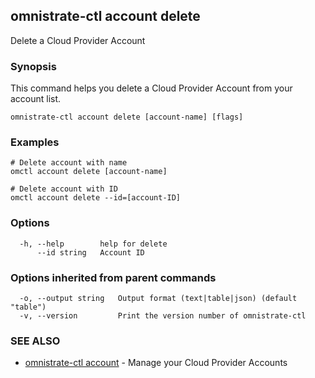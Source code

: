 ## omnistrate-ctl account delete

Delete a Cloud Provider Account

### Synopsis

This command helps you delete a Cloud Provider Account from your account list.

```
omnistrate-ctl account delete [account-name] [flags]
```

### Examples

```
# Delete account with name
omctl account delete [account-name]

# Delete account with ID
omctl account delete --id=[account-ID]
```

### Options

```
  -h, --help        help for delete
      --id string   Account ID
```

### Options inherited from parent commands

```
  -o, --output string   Output format (text|table|json) (default "table")
  -v, --version         Print the version number of omnistrate-ctl
```

### SEE ALSO

* [omnistrate-ctl account](omnistrate-ctl_account.md)	 - Manage your Cloud Provider Accounts

